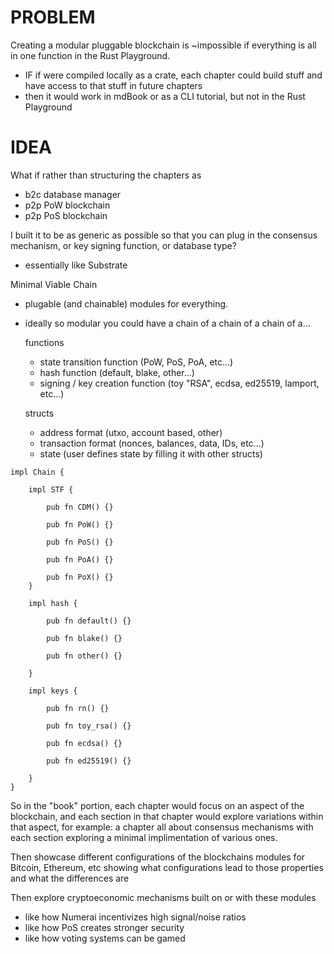 # PROBLEM

Creating a modular pluggable blockchain is ~impossible if everything is all in one function in the Rust Playground.
- IF if were compiled locally as a crate, each chapter could build stuff and have access to that stuff in future chapters
- then it would work in mdBook or as a CLI tutorial, but not in the Rust Playground


# IDEA

What if rather than structuring the chapters as
- b2c database manager
- p2p PoW blockchain
- p2p PoS blockchain

I built it to be as generic as possible so that you can plug in the consensus mechanism, or key signing function, or database type?
- essentially like Substrate

Minimal Viable Chain
- plugable (and chainable) modules for everything.
- ideally so modular you could have a chain of a chain of a chain of a...

    functions
    - state transition function (PoW, PoS, PoA, etc...)
    - hash function (default, blake, other...)
    - signing / key creation function (toy "RSA", ecdsa, ed25519, lamport, etc...)
    
    structs
    - address format (utxo, account based, other)
    - transaction format (nonces, balances, data, IDs, etc...)
    - state (user defines state by filling it with other structs)

```rust, ignore
impl Chain {

    impl STF {
    
        pub fn CDM() {}
    
        pub fn PoW() {}
        
        pub fn PoS() {}
        
        pub fn PoA() {}
        
        pub fn PoX() {}
    }
    
    impl hash {
    
        pub fn default() {}
        
        pub fn blake() {}
        
        pub fn other() {}
    
    }
    
    impl keys {
    
        pub fn rn() {}
    
        pub fn toy_rsa() {}
        
        pub fn ecdsa() {}
        
        pub fn ed25519() {}
    
    }
}
```

So in the "book" portion, each chapter would focus on an aspect of the blockchain, and each section in that chapter would explore variations within that aspect, for example: a chapter all about consensus mechanisms with each section exploring a minimal implimentation of various ones.

Then showcase different configurations of the blockchains modules for Bitcoin, Ethereum, etc showing what configurations lead to those properties and what the differences are

Then explore cryptoeconomic mechanisms built on or with these modules
- like how Numerai incentivizes high signal/noise ratios
- like how PoS creates stronger security
- like how voting systems can be gamed

<br><br><br>
